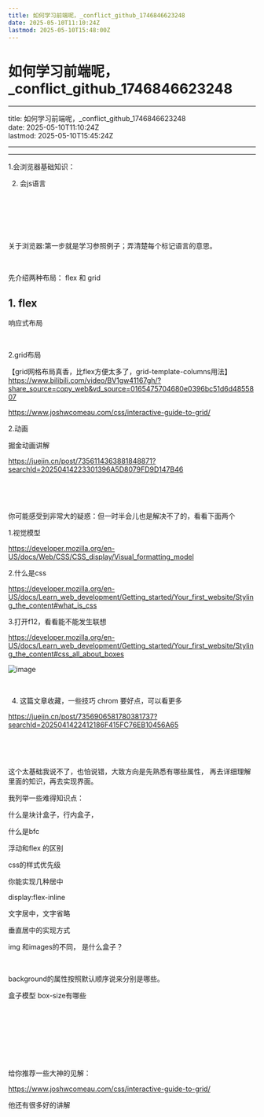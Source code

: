 ```yaml
---
title: 如何学习前端呢，_conflict_github_1746846623248
date: 2025-05-10T11:10:24Z
lastmod: 2025-05-10T15:48:00Z
---
```


# 如何学习前端呢，_conflict_github_1746846623248

---

title: 如何学习前端呢，_conflict_github_1746846623248  
date: 2025-05-10T11:10:24Z  
lastmod: 2025-05-10T15:45:24Z

---

---

1.会浏览器基础知识：

2. 会js语言

‍

‍

‍

关于浏览器:第一步就是学习参照例子；弄清楚每个标记语言的意思。

‍

先介绍两种布局： flex 和 grid

## 1. flex

响应式布局

‍

2.grid布局

【grid网格布局真香，比flex方便太多了，grid-template-columns用法】 https://www.bilibili.com/video/BV1gw41167gh/?share_source=copy_web&vd_source=0165475704680e0396bc51d6d4855807

https://www.joshwcomeau.com/css/interactive-guide-to-grid/

2.动画

掘金动画讲解

https://juejin.cn/post/7356114363881848871?searchId=20250414223301396A5D8079FD9D147B46

‍

‍

你可能感受到非常大的疑惑：但一时半会儿也是解决不了的，看看下面两个

1.视觉模型

https://developer.mozilla.org/en-US/docs/Web/CSS/CSS_display/Visual_formatting_model

2.什么是css

https://developer.mozilla.org/en-US/docs/Learn_web_development/Getting_started/Your_first_website/Styling_the_content#what_is_css

3.打开f12，看看能不能发生联想

https://developer.mozilla.org/en-US/docs/Learn_web_development/Getting_started/Your_first_website/Styling_the_content#css_all_about_boxes

![image](assets/image-20250414224353-afyqg45.png)

‍

4. 这篇文章收藏，一些技巧  chrom 要好点，可以看更多

https://juejin.cn/post/7356906581780381737?searchId=2025041422412186F415FC76EB10456A65

‍

‍

这个太基础我说不了，也怕说错，大致方向是先熟悉有哪些属性，  再去详细理解里面的知识，再去实现界面。

我列举一些难得知识点：

什么是块计盒子，行内盒子，

什么是bfc

浮动和flex 的区别

css的样式优先级

你能实现几种居中

display:flex-inline

文字居中，文字省略

垂直居中的实现方式

img 和images的不同， 是什么盒子？

‍

background的属性按照默认顺序说来分别是哪些。

盒子模型 box-size有哪些

‍

‍

‍

‍

给你推荐一些大神的见解：

https://www.joshwcomeau.com/css/interactive-guide-to-grid/

他还有很多好的讲解
